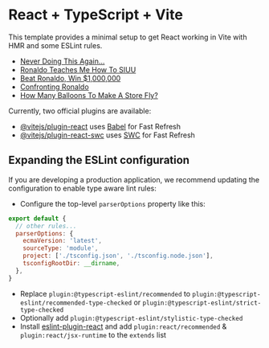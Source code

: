# React + TypeScript + Vite

This template provides a minimal setup to get React working in Vite with HMR and some ESLint rules.

<!-- YOUTUBE:START -->
- [Never Doing This Again…](https://www.youtube.com/watch?v=LJDN7dzrErg)
- [Ronaldo Teaches Me How To SIUU](https://www.youtube.com/watch?v=SWc8fI_9iqA)
- [Beat Ronaldo, Win $1,000,000](https://www.youtube.com/watch?v=0BjlBnfHcHM)
- [Confronting Ronaldo](https://www.youtube.com/watch?v=HcL1EQ5qD_g)
- [How Many Balloons To Make A Store Fly?](https://www.youtube.com/watch?v=dc089EZRGcg)
<!-- YOUTUBE:END -->

Currently, two official plugins are available:

- [@vitejs/plugin-react](https://github.com/vitejs/vite-plugin-react/blob/main/packages/plugin-react/README.md) uses [Babel](https://babeljs.io/) for Fast Refresh
- [@vitejs/plugin-react-swc](https://github.com/vitejs/vite-plugin-react-swc) uses [SWC](https://swc.rs/) for Fast Refresh

## Expanding the ESLint configuration

If you are developing a production application, we recommend updating the configuration to enable type aware lint rules:

- Configure the top-level `parserOptions` property like this:

```js
export default {
  // other rules...
  parserOptions: {
    ecmaVersion: 'latest',
    sourceType: 'module',
    project: ['./tsconfig.json', './tsconfig.node.json'],
    tsconfigRootDir: __dirname,
  },
}
```

- Replace `plugin:@typescript-eslint/recommended` to `plugin:@typescript-eslint/recommended-type-checked` or `plugin:@typescript-eslint/strict-type-checked`
- Optionally add `plugin:@typescript-eslint/stylistic-type-checked`
- Install [eslint-plugin-react](https://github.com/jsx-eslint/eslint-plugin-react) and add `plugin:react/recommended` & `plugin:react/jsx-runtime` to the `extends` list
